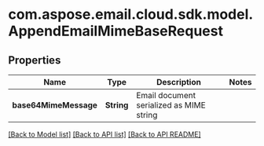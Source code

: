 
# com.aspose.email.cloud.sdk.model.AppendEmailMimeBaseRequest

## Properties
Name | Type | Description | Notes
------------ | ------------- | ------------- | -------------
**base64MimeMessage** | **String** | Email document serialized as MIME string | 


[[Back to Model list]](README.md#documentation-for-models) [[Back to API list]](README.md#documentation-for-api-endpoints) [[Back to API README]](README.md)

